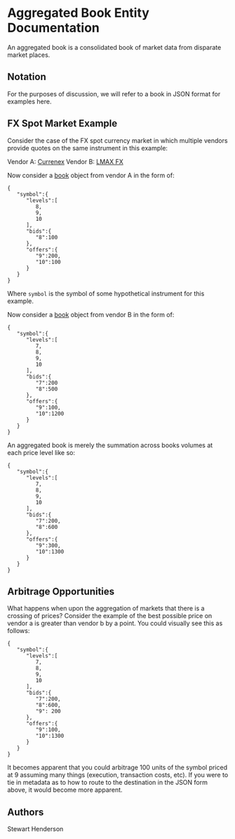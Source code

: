 # Aggregated Book Entity Documentation

An aggregated book is a consolidated book of market data from disparate market places.

## Notation

For the purposes of discussion, we will refer to a book in JSON format for examples here.

## FX Spot Market Example

Consider the case of the FX spot currency market in which multiple vendors provide quotes on the same instrument in this example:

Vendor A: [Currenex](https://currenex.com/)
Vendor B: [LMAX FX](https://www.lmax.com/fx-trading)

Now consider a [book](./BOOK.md) object from vendor A in the form of:

```
{
   "symbol":{
      "levels":[
         8,
         9,
         10
      ],
      "bids":{
         "8":100
      },
      "offers":{
         "9":200,
         "10":100
      }
   }
}
```

Where `symbol` is the symbol of some hypothetical instrument for this example.

Now consider a [book](./BOOK.md) object from vendor B in the form of:

```
{
   "symbol":{
      "levels":[
         7,
         8,
         9,
         10
      ],
      "bids":{
         "7":200
         "8":500
      },
      "offers":{
         "9":100,
         "10":1200
      }
   }
}
```

An aggregated book is merely the summation across books volumes at each price level like so:

```
{
   "symbol":{
      "levels":[
         7,
         8,
         9,
         10
      ],
      "bids":{
         "7":200,
         "8":600
      },
      "offers":{
         "9":300,
         "10":1300
      }
   }
}
```

## Arbitrage Opportunities

What happens when upon the aggregation of markets that there is a crossing of prices?  Consider the example of the best possible price on 
vendor a is greater than vendor b by a point.  You could visually see this as follows:


```
{
   "symbol":{
      "levels":[
         7,
         8,
         9,
         10
      ],
      "bids":{
         "7":200,
         "8":600,
         "9": 200
      },
      "offers":{
         "9":100,
         "10":1300
      }
   }
}
```

It becomes apparent that you could arbitrage 100 units of the symbol priced at 9 assuming many things (execution, transaction costs, etc).  If you were to tie in metadata as to how to route to the destination in the JSON form above, it would become more apparent.

## Authors

Stewart Henderson
